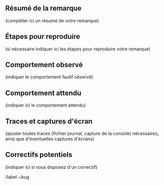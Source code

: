## Résumé de la remarque

(compléter ici un résumé de votre remarque)

## Étapes pour reproduire

(si nécessaire indiquer ici les étapes pour reproduire votre remarque)

## Comportement observé

(indiquer le comportement fautif observé)

## Comportement attendu

(indiquer ici le comportement attendu)

## Traces et captures d'écran

(ajouter toutes traces (fichier journal, capture de la console) nécessaires, ainsi que d'éventuelles captures d'écrans)

## Correctifs potentiels

(indiquer ici si vous disposez d'un correctif)

/label ~bug
